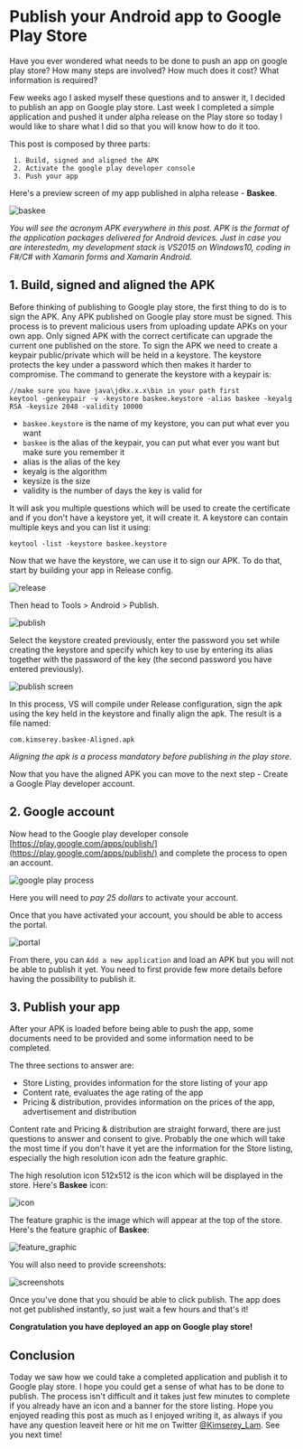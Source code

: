 # Publish your Android app to Google Play Store

Have you ever wondered what needs to be done to push an app on google play store?
How many steps are involved? 
How much does it cost? 
What information is required?

Few weeks ago I asked myself these questions and to answer it, I decided to publish an app on Google play store.
Last week I completed a simple application and pushed it under alpha release on the Play store so today I would like to share what I did so that you will know how to do it too.

This post is composed by three parts:

```
 1. Build, signed and aligned the APK
 2. Activate the google play developer console 
 3. Push your app
```

Here's a preview screen of my app published in alpha release - __Baskee__.

![baskee](https://raw.githubusercontent.com/Kimserey/BlogArchive/master/img/play_store.jpeg)

_You will see the acronym APK everywhere in this post. APK is the format of the application packages delivered for Android devices._
_Just in case you are interestedm, my development stack is VS2015 on Windows10, coding in F#/C# with Xamarin forms and Xamarin Android._

## 1. Build, signed and aligned the APK

Before thinking of publishing to Google play store, the first thing to do is to sign the APK.
Any APK published on Google play store must be signed.
This process is to prevent malicious users from uploading update APKs on your own app.
Only signed APK with the correct certificate can upgrade the current one published on the store.
To sign the APK we need to create a keypair public/private which will be held in a keystore.
The keystore protects the key under a password which then makes it harder to compromise.
The command to generate the keystore with a keypair is:

```
//make sure you have java\jdkx.x.x\bin in your path first
keytool -genkeypair -v -keystore baskee.keystore -alias baskee -keyalg RSA -keysize 2048 -validity 10000
```

- `baskee.keystore` is the name of my keystore, you can put what ever you want
- `baskee` is the alias of the keypair, you can put what ever you want but make sure you remember it
- alias is the alias of the key
- keyalg is the algorithm
- keysize is the size
- validity is the number of days the key is valid for

It will ask you multiple questions which will be used to create the certificate and if you don't have a keystore yet, it will create it.
A keystore can contain multiple keys and you can list it using:

```
keytool -list -keystore baskee.keystore
```
 
Now that we have the keystore, we can use it to sign our APK.
To do that, start by building your app in Release config.

![release](https://raw.githubusercontent.com/Kimserey/BlogArchive/master/img/release.png)

Then head to Tools > Android > Publish.

![publish](https://raw.githubusercontent.com/Kimserey/BlogArchive/master/img/publish.png)

Select the keystore created previously, enter the password you set while creating the keystore and specify which key to use by entering its alias together
with the password of the key (the second password you have entered previously).

![publish screen](https://raw.githubusercontent.com/Kimserey/BlogArchive/master/img/publish_screen.png)


In this process, VS will compile under Release configuration, sign the apk using the key held in the keystore and finally align the apk.
The result is a file named:

```
com.kimserey.baskee-Aligned.apk
```

_Aligning the apk is a process mandatory before publishing in the play store._

Now that you have the aligned APK you can move to the next step - Create a Google Play developer account.

## 2. Google account

Now head to the Google play developer console [https://play.google.com/apps/publish/](https://play.google.com/apps/publish/) and complete the process to open an account.

![google play process](https://github.com/Kimserey/BlogArchive/blob/master/img/ggplay.png?raw=true)

Here you will need to _pay 25 dollars_ to activate your account.

Once that you have activated your account, you should be able to access the portal.

![portal](https://raw.githubusercontent.com/Kimserey/BlogArchive/master/img/portal.png)

From there, you can `Add a new application` and load an APK but you will not be able to publish it yet.
You need to first provide few more details before having the possibility to publish it.

## 3. Publish your app

After your APK is loaded before being able to push the app, some documents need to be provided and some information need to be completed.

The three sections to answer are:

 - Store Listing, provides information for the store listing of your app
 - Content rate, evaluates the age rating of the app
 - Pricing & distribution, provides information on the prices of the app, advertisement and distribution

Content rate and Pricing & distribution are straight forward, there are just questions to answer and consent to give.
Probably the one which will take the most time if you don't have it yet are the information for the Store listing, especially the high resolution icon adn the feature graphic.

The high resolution icon 512x512 is the icon which will be displayed in the store.
Here's __Baskee__ icon:

![icon](https://raw.githubusercontent.com/Kimserey/BlogArchive/master/img/icon_highres.png)

The feature graphic is the image which will appear at the top of the store.
Here's the feature graphic of __Baskee__:

![feature_graphic](https://raw.githubusercontent.com/Kimserey/BlogArchive/master/img/feature_graphic.png)

You will also need to provide screenshots:

![screenshots](https://raw.githubusercontent.com/Kimserey/BlogArchive/master/img/screenshots.png)

Once you've done that you should be able to click publish.
The app does not get published instantly, so just wait a few hours and that's it! 

__Congratulation you have deployed an app on Google play store!__

## Conclusion

Today we saw how we could take a completed application and publish it to Google play store. 
I hope you could get a sense of what has to be done to publish. 
The process isn't difficult and it takes just few minutes to complete if you already have an icon and a banner for the store listing.
Hope you enjoyed reading this post as much as I enjoyed writing it, as always if you have any question leaveit here or hit me on Twitter [@Kimserey_Lam](https://twitter.com/Kimserey_Lam). See you next time!

